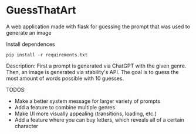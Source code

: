 # GuessThatArt
A web application made with flask for guessing the prompt that was used to generate an image

Install dependences
```
pip install -r requirements.txt
```

Description:
First a prompt is generated via ChatGPT with the given genre. Then, an image is generated via stability's API. The goal is to guess the most amount of words possible with 10 guesses. 

TODOS:
- Make a better system message for larger variety of prompts
- Add a feature to combine multiple genres
- Make UI more visually appealing (transitions, loading, etc.)
- Add a feature where you can buy letters, which reveals all of a certain character
